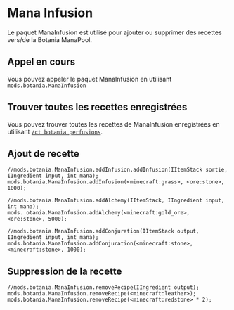 # Mana Infusion

Le paquet ManaInfusion est utilisé pour ajouter ou supprimer des recettes vers/de la Botania ManaPool.

## Appel en cours

Vous pouvez appeler le paquet ManaInfusion en utilisant `mods.botania.ManaInfusion`

## Trouver toutes les recettes enregistrées

Vous pouvez trouver toutes les recettes de ManaInfusion enregistrées en utilisant [`/ct botania perfusions`](/Mods/Modtweaker/Botania/Commands/).

## Ajout de recette

```zenscript
//mods.botania.ManaInfusion.addInfusion.addInfusion(IItemStack sortie, IIngredient input, int mana);
mods.botania.ManaInfusion.addInfusion(<minecraft:grass>, <ore:stone>, 1000);

//mods.botania.ManaInfusion.addAlchemy(IItemStack, IIngredient input, int mana);
mods. otania.ManaInfusion.addAlchemy(<minecraft:gold_ore>, <ore:stone>, 5000);

//mods.botania.ManaInfusion.addConjuration(IItemStack output, IIngredient input, int mana);
mods.botania.ManaInfusion.addConjuration(<minecraft:stone>, <minecraft:stone>, 1000);
```

## Suppression de la recette

```zenscript
//mods.botania.ManaInfusion.removeRecipe(IIngredient output);
mods.botania.ManaInfusion.removeRecipe(<minecraft:leather>);
mods.botania.ManaInfusion.removeRecipe(<minecraft:redstone> * 2);
```